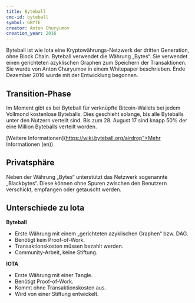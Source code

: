 ```yaml
---
title: Byteball
cmc-id: byteball
symbol: GBYTE
creator: Anton Churyumov
creation_year: 2016
---
```

Byteball ist wie Iota eine Kryptowährungs-Netzwerk der dritten Generation, ohne Block Chain. Byteball verwendet die Währung „Bytes“. Sie verwendet einen gerichteten azyklischen Graphen zum Speichern der Transaktionen. Sie wurde von Anton Churyumov in einem Whitepaper beschrieben. Ende Dezember 2016 wurde mit der Entwicklung begonnen.

## Transition-Phase

Im Moment gibt es bei Byteball für verknüpfte Bitcoin-Wallets bei jedem Vollmond kostenlose Byteballs. Dies geschieht solange, bis alle Byteballs unter den Nutzern verteilt sind. Bis zum 28. August 17 sind knapp 50% der eine Million Byteballs verteilt worden.

[Weitere Informationen](https://wiki.byteball.org/airdrop">Mehr Informationen (en))

## Privatsphäre

Neben der Währung „Bytes“ unterstützt das Netzwerk sogenannte „Blackbytes“. Diese können ohne Spuren zwischen den Benutzern verschickt, empfangen oder getauscht werden.

## Unterschiede zu Iota

<div class="row">
    <div class="col-sm-12 col-md-6">
        <strong>Byteball</strong>
        <ul>
            <li>Erste Währung mit einem „gerichteten azyklischen Graphen“ bzw. DAG.</li>
            <li>Benötigt kein Proof-of-Work.</li>
            <li>Transaktionskosten müssen bezahlt werden.</li>
            <li>Community-Arbeit, keine Stiftung.</li>
        </ul>
    </div>
    <div class="col-sm-12 col-md-6">
        <strong>IOTA</strong>
        <ul>
            <li>Erste Währung mit einer Tangle.</li>
            <li>Benötigt Proof-of-Work.</li>
            <li>Kommt ohne Transaktionskosten aus.</li>
            <li>Wird von einer Stiftung entwickelt.</li>
        </ul>
    </div>
</div>
